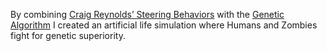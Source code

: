 By combining [Craig Reynolds’ Steering Behaviors](https://en.wikipedia.org/wiki/Boids) with the [Genetic Algorithm](https://en.wikipedia.org/wiki/Genetic_algorithm) I created an artificial life simulation where Humans and Zombies fight for genetic superiority. 
